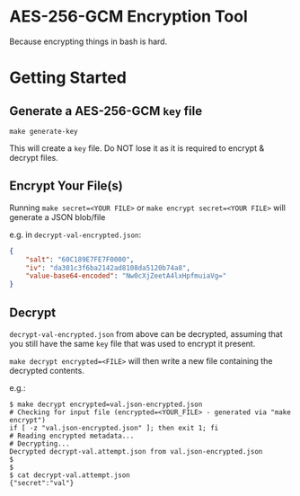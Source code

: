 AES-256-GCM Encryption Tool
====

Because encrypting things in bash is hard.

# Getting Started

## Generate a AES-256-GCM `key` file

```
make generate-key
```

This will create a `key` file. Do NOT lose it as it is required to encrypt & decrypt files.

## Encrypt Your File(s)

Running `make secret=<YOUR FILE>` or `make encrypt secret=<YOUR FILE>` will generate a JSON blob/file

e.g. in `decrypt-val-encrypted.json`:

```json
{
    "salt": "60C189E7FE7F0000",
    "iv": "da301c3f6ba2142ad8108da5120b74a8",
    "value-base64-encoded": "Nw0cXjZeetA4lxHpfmuiaVg="
}
```

## Decrypt

`decrypt-val-encrypted.json` from above can be decrypted, assuming that you still have the same `key` file that was used to encrypt it present.

`make decrypt encrypted=<FILE>` will then write a new file containing the decrypted contents.

e.g.:

```
$ make decrypt encrypted=val.json-encrypted.json
# Checking for input file (encrypted=<YOUR_FILE> - generated via "make encrypt")
if [ -z "val.json-encrypted.json" ]; then exit 1; fi
# Reading encrypted metadata...
# Decrypting...
Decrypted decrypt-val.attempt.json from val.json-encrypted.json
$
$
$ cat decrypt-val.attempt.json
{"secret":"val"}
```
